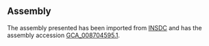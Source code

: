 
Assembly
--------

The assembly presented has been imported from 
[INSDC](http://www.insdc.org) and has the assembly accession
[GCA\_008704595.1](http://www.ebi.ac.uk/ena/data/view/GCA_008704595.1).

